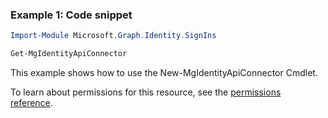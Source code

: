 ### Example 1: Code snippet

```powershellImport-Module Microsoft.Graph.Identity.SignIns

Get-MgIdentityApiConnector
```
This example shows how to use the New-MgIdentityApiConnector Cmdlet.
To learn about permissions for this resource, see the [permissions reference](/graph/permissions-reference).

